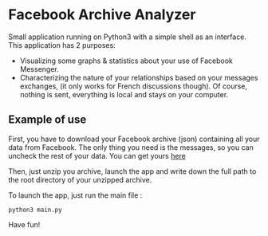# Facebook Archive Analyzer

Small application running on Python3 with a simple shell as an interface.
This application has 2 purposes:
- Visualizing some graphs & statistics about your use of Facebook Messenger.
- Characterizing the nature of your relationships based on your messages exchanges, (it only works for French discussions though).
Of course, nothing is sent, everything is local and stays on your computer.

## Example of use
First, you have to download your Facebook archive (json) containing all your data from Facebook. The only thing you need is the messages, so you can uncheck the rest of your data.
You can get yours [here](https://www.facebook.com/dyi/?referrer=yfi_settings)  

Then, just unzip you archive, launch the app and write down the full path to the root directory of your unzipped archive.

To launch the app, just run the main file :

```
python3 main.py
```

Have fun!
